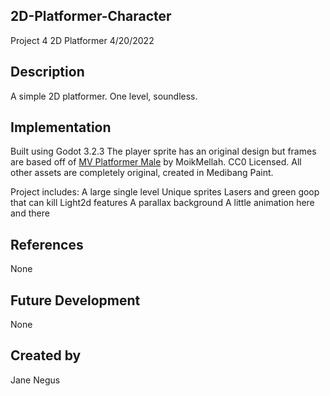 ## 2D-Platformer-Character
Project 4 2D Platformer
4/20/2022

## Description
A simple 2D platformer. One level, soundless.

## Implementation
Built using Godot 3.2.3
The player sprite has an original design but frames are based off of [MV Platformer Male](https://opengameart.org/content/mv-platformer-male-32x64) by MoikMellah. CC0 Licensed.
All other assets are completely original, created in Medibang Paint.

Project includes:
A large single level
Unique sprites
Lasers and green goop that can kill
Light2d features
A parallax background
A little animation here and there

## References
None

## Future Development
None

## Created by 
Jane Negus

